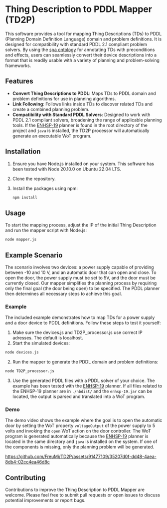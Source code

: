# Thing Description to PDDL Mapper (TD2P)

This software provides a tool for mapping Thing Descriptions (TDs) to PDDL (Planning Domain Definition Language) domain and problem definitions. It is designed for compatibility with standard PDDL 2.1 compliant problem solvers. By using the [spa ontology](https://paul.ti.rw.fau.de/~jo00defe/voc/spa) for annotating TDs with preconditions and effects, users can seamlessly convert their device descriptions into a format that is readily usable with a variety of planning and problem-solving frameworks. 

## Features

- **Convert Thing Descriptions to PDDL**: Maps TDs to PDDL domain and problem definitions for use in planning algorithms.
- **Link Following**: Follows links inside TDs to discover related TDs and create a combined planning problem.
- **Compatibility with Standard PDDL Solvers**: Designed to work with PDDL 2.1 compliant solvers, broadening the range of applicable planning tools. If the [ENHSP-19](https://sites.google.com/view/enhsp/) planner is found in the root directory of the project and ```java``` is installed, the TD2P processor will automatically generate an executable WoT program.

## Installation

1. Ensure you have Node.js installed on your system. This software has been tested with Node 20.10.0 on Ubuntu 22.04 LTS.
2. Clone the repository.
3. Install the packages using npm:

    ```bash
    npm install
    ```

## Usage

To start the mapping process, adjust the IP of the initial Thing Description and run the mapper script with Node.js:

```bash
node mapper.js
```

## Example Scenario
The scenario involves two devices: a power supply capable of providing between -10 and 10 V, and an automatic door that can open and close. To open the door, the power supply must be set to 5V, and the door must be currently closed. Our mapper simplifies the planning process by requiring only the final goal (the door being open) to be specified. The PDDL planner then determines all necessary steps to achieve this goal.

### Example
The included example demonstrates how to map TDs for a power supply and a door device to PDDL definitions. Follow these steps to test it yourself:

1. Make sure the devices.js and TD2P_processor.js use correct IP adresses. The default is localhost. 
1. Start the simulated devices:
```bash
node devices.js
```
2. Run the mapper to generate the PDDL domain and problem definitions:
```bash
node TD2P_processor.js
```
3. Use the generated PDDL files with a PDDL solver of your choice. The example has been tested with the [ENHSP-19](https://sites.google.com/view/enhsp/) planner. If all files related to the ENHSP-19 planner are in ```./nbdist/``` and the ```enhsp-19.jar``` can be located, the output is parsed and translated into a WoT program.

### Demo 
The demo video shows the example where the goal is to open the automatic door by setting the WoT property ```voltageOutput``` of the power supply to 5 volts and invoking the ```open``` WoT action on the door controller. The WoT program is generated automatically because the [ENHSP-19](https://sites.google.com/view/enhsp/) planner is located in the same directory and ```java``` is installed on the system. If one of the components is missing, only the planning problem will be generated.

https://github.com/FreuMi/TD2P/assets/91477109/35207d0f-dd48-4aea-8db4-02cc4ea46d8c



## Contributing
Contributions to improve the Thing Description to PDDL Mapper are welcome. Please feel free to submit pull requests or open issues to discuss potential improvements or report bugs.
